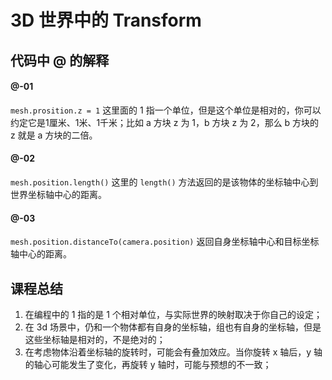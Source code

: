 # 3D 世界中的 Transform

## 代码中 @ 的解释
#### @-01
`mesh.prosition.z = 1` 这里面的 1 指一个单位，但是这个单位是相对的，你可以约定它是1厘米、1米、1千米；比如 a 方块 z 为 1，b 方块 z 为 2，那么 b 方块的 z 就是 a 方块的二倍。

#### @-02
`mesh.position.length()` 这里的 `length()` 方法返回的是该物体的坐标轴中心到世界坐标轴中心的距离。

#### @-03
`mesh.position.distanceTo(camera.position)` 返回自身坐标轴中心和目标坐标轴中心的距离。

## 课程总结

1. 在编程中的 1 指的是 1 个相对单位，与实际世界的映射取决于你自己的设定；
2. 在 3d 场景中，仍和一个物体都有自身的坐标轴，组也有自身的坐标轴，但是这些坐标轴是相对的，不是绝对的；
3. 在考虑物体沿着坐标轴的旋转时，可能会有叠加效应。当你旋转 x 轴后，y 轴的轴心可能发生了变化，再旋转 y 轴时，可能与预想的不一致；

